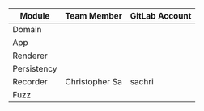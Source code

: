 | Module      | Team Member    | GitLab Account |
|-------------|----------------|----------------|
| Domain      |                |                |
| App         |                |                |
| Renderer    |                |                |
| Persistency |                |                |
| Recorder    | Christopher Sa | sachri         |
| Fuzz        |                |                |
